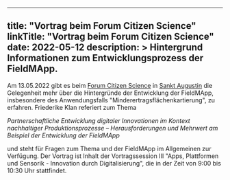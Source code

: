 
---
title: "Vortrag beim Forum Citizen Science"
linkTitle: "Vortrag beim Forum Citizen Science"
date: 2022-05-12
description: >
  Hintergrund Informationen zum Entwicklungsprozess der FieldMApp.
---

Am 13.05.2022 gibt es beim [Forum Citizen Science](https://www.buergerschaffenwissen.de/veranstaltungen/forum-citizen-science-2022) in [Sankt Augustin](https://www.buergerschaffenwissen.de/veranstaltungen/forum-citizen-science-2022/praktische-informationen) die Gelegenheit mehr über die Hintergründe der Entwicklung der FieldMApp, insbesondere des Anwendungsfalls "Minderertragsflächenkartierung", zu erfahren. Friederike Klan referiert zum Thema 

_Partnerschaftliche Entwicklung digitaler Innovationen im Kontext nachhaltiger Produktionsprozesse – Herausforderungen und Mehrwert am Beispiel der Entwicklung der FieldMApp_

und steht für Fragen zum Thema und der FieldMApp im Allgemeinen zur Verfügung. Der Vortrag ist Inhalt der Vortragssession III "Apps, Plattformen und Sensorik - Innovation durch Digitalisierung", die in der Zeit von 9:00 bis 10:30 Uhr stattfindet.
